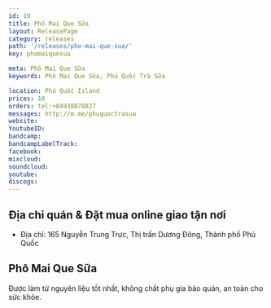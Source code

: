 ```yaml
---
id: 19
title: Phô Mai Que Sữa
layout: ReleasePage
category: releases
path: '/releases/pho-mai-que-sua/'
key: phomaiquesua

meta: Phô Mai Que Sữa
keywords: Phô Mai Que Sữa, Phú Quốc Trà Sữa

location: Phú Quốc Island
prices: 10
orders: tel:+84938878827
messages: http://m.me/phuquoctrasua
website: 
YoutubeID: 
bandcamp: 
bandcampLabelTrack: 
facebook: 
mixcloud: 
soundcloud: 
youtube: 
discogs: 
---
```


## Địa chỉ quán & Đặt mua online giao tận nơi

- Địa chỉ: 165 Nguyễn Trung Trực, Thị trấn Dương Đông, Thành phố Phú Quốc


## Phô Mai Que Sữa

Được làm từ nguyên liệu tốt nhất, không chất phụ gia bảo quản, an toàn cho sức khỏe.